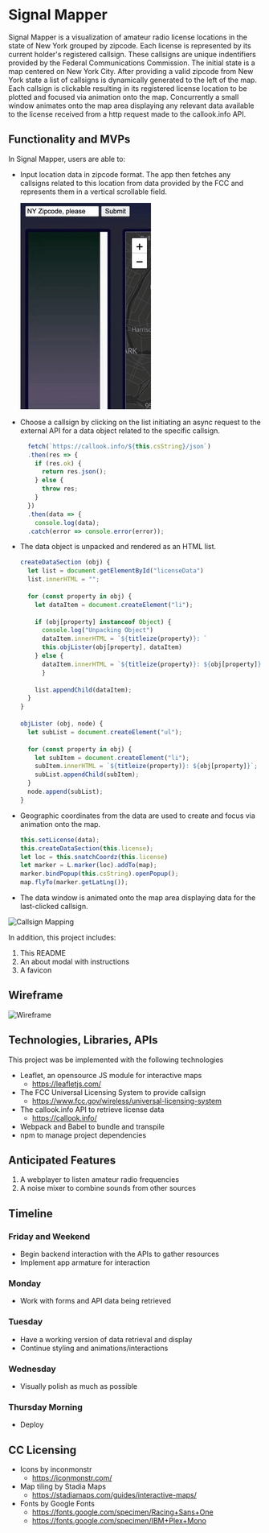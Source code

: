 # Signal Mapper

Signal Mapper is a visualization of amateur radio license locations in the state of New York grouped by zipcode. Each license is represented by its current holder's registered callsign. These callsigns are unique indentifiers provided by the Federal Communications Commission. The initial state is a map centered on New York City. After providing a valid zipcode from New York state a list of callsigns is dynamically generated to the left of the map. Each callsign is clickable resulting in its registered license location to be plotted and focused via animation onto the map. Concurrently a small window animates onto the map area displaying any relevant data available to the license received from a http request made to the callook.info API.

## Functionality and MVPs

In Signal Mapper, users are able to:

- Input location data in zipcode format. The app then fetches any callsigns related to this location from data provided by the FCC and represents them in a vertical scrollable field.

  ![Form Submit](./src/assets/submit.gif)

- Choose a callsign by clicking on the list initiating an async request to the external API for a data object related to the specific callsign.

    ```js
      fetch(`https://callook.info/${this.csString}/json`)
      .then(res => {
        if (res.ok) {
          return res.json();
        } else {
          throw res;
        }
      })
      .then(data => {
        console.log(data);
      .catch(error => console.error(error));

- The data object is unpacked and rendered as an HTML list.

  ```js
  createDataSection (obj) {
    let list = document.getElementById("licenseData")
    list.innerHTML = "";

    for (const property in obj) {
      let dataItem = document.createElement("li");

      if (obj[property] instanceof Object) {
        console.log("Unpacking Object")
        dataItem.innerHTML = `${titleize(property)}: `
        this.objLister(obj[property], dataItem)
      } else {
        dataItem.innerHTML = `${titleize(property)}: ${obj[property]}`;
        }
        
      list.appendChild(dataItem);
    }
  }

  objLister (obj, node) {
    let subList = document.createElement("ul");

    for (const property in obj) {
      let subItem = document.createElement("li");
      subItem.innerHTML = `${titleize(property)}: ${obj[property]}`;
      subList.appendChild(subItem);
    }
    node.append(subList);
  }

- Geographic coordinates from the data are used to create and focus via animation onto the map.

  ```js
  this.setLicense(data);
  this.createDataSection(this.license);
  let loc = this.snatchCoordz(this.license)
  let marker = L.marker(loc).addTo(map);
  marker.bindPopup(this.csString).openPopup();
  map.flyTo(marker.getLatLng());

- The data window is animated onto the map area displaying data for the last-clicked callsign.

![Callsign Mapping](./src/assets/clicksign.gif)

In addition, this project includes:

1. This README
2. An about modal with instructions
3. A favicon

## Wireframe

![Wireframe](./src/assets/wireframe.png)

## Technologies, Libraries, APIs

This project was be implemented with the following technologies

- Leaflet, an opensource JS module for interactive maps
  - <https://leafletjs.com/>
- The FCC Universal Licensing System to provide callsign
  - <https://www.fcc.gov/wireless/universal-licensing-system>
- The callook.info API to retrieve license data
  - <https://callook.info/>
- Webpack and Babel to bundle and transpile
- npm to manage project dependencies

## Anticipated Features

1. A webplayer to listen amateur radio frequencies
2. A noise mixer to combine sounds from other sources

## Timeline

### Friday and Weekend

- Begin backend interaction with the APIs to gather resources
- Implement app armature for interaction

### Monday

- Work with forms and API data being retrieved

### Tuesday

- Have a working version of data retrieval and display
- Continue styling and animations/interactions

### Wednesday

- Visually polish as much as possible

### Thursday Morning

- Deploy

## CC Licensing

- Icons by inconmonstr
  - <https://iconmonstr.com/>
- Map tiling by Stadia Maps
  - <https://stadiamaps.com/guides/interactive-maps/>
- Fonts by Google Fonts
  - <https://fonts.google.com/specimen/Racing+Sans+One>
  - <https://fonts.google.com/specimen/IBM+Plex+Mono>
